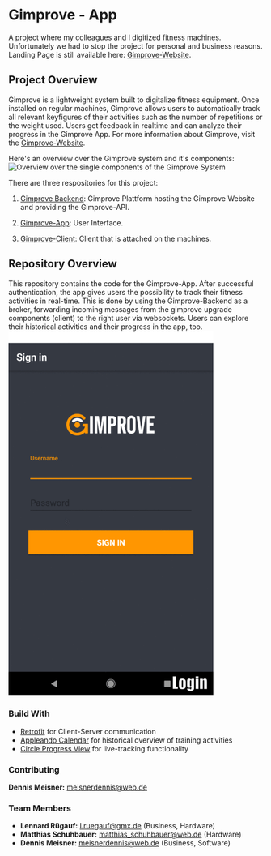 # Gimprove - App
A project where my colleagues and I digitized fitness machines. Unfortunately we had to
stop the project for personal and business reasons. Landing Page is still available here:
[Gimprove-Website](www.gimprove.com).

## Project Overview
Gimprove is a lightweight system built to digitalize fitness equipment. Once installed on regular machines, Gimprove
allows users to automatically track all relevant keyfigures of their activities such as the number of repetitions
or the weight used. Users get feedback in realtime and can analyze their progress in the Gimprove App. For more
information about Gimprove, visit the [Gimprove-Website](www.gimprove.com).

Here's an overview over the Gimprove system and it's components:
![Overview over the single components of the Gimprove System](photos/ReadMe/GimproveSystem.png)

There are three respositories for this project:
1) [Gimprove Backend](https://github.com/denmei/gimprove-backend):
Gimprove Plattform hosting the Gimprove Website and providing the Gimprove-API.

2) [Gimprove-App](https://github.com/denmei/gimprove-app): User Interface.

3) [Gimprove-Client](https://github.com/denmei/gimprove-client): Client that is attached on the machines.

## Repository Overview
This repository contains the code for the Gimprove-App. After successful authentication, the app
gives users the possibility to track their fitness activities in real-time. This is done by using the
Gimprove-Backend as a broker, forwarding incoming messages from the gimprove upgrade components
(client) to the right user via websockets.
Users can explore their historical activities and their progress in the app, too.
![App-Overview](/readme/ezgif.com-add-text.gif)


### Build With
* [Retrofit](https://github.com/square/retrofit) for Client-Server communication
* [Appleando Calendar](https://github.com/Applandeo/Material-Calendar-View) for historical overview
of training activities
* [Circle Progress View](https://github.com/jakob-grabner/Circle-Progress-View) for live-tracking
functionality

### Contributing
**Dennis Meisner:** meisnerdennis@web.de

### Team Members
* **Lennard Rügauf:** l.ruegauf@gmx.de (Business, Hardware)
* **Matthias Schuhbauer:** matthias_schuhbauer@web.de (Hardware)
* **Dennis Meisner:** meisnerdennis@web.de (Business, Software)
